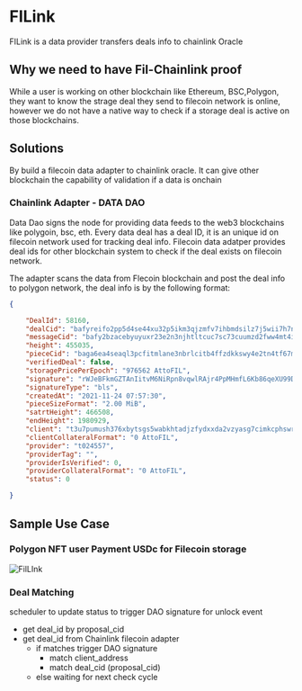 # FILink
FILink is a data provider transfers deals info to chainlink Oracle

## Why we need to have Fil-Chainlink proof
While a user is working on other blockchain like Ethereum, BSC,Polygon, they want to know the strage deal they send to filecoin network is online, however we do not have a native way to check if a storage deal is active on those blockchains.

## Solutions 
By build a filecoin data adapter to chainlink oracle. It can give other blockchain the capability of validation if a data is onchain

### Chainlink Adapter - DATA DAO 

Data Dao signs the node for providing data feeds to the web3 blockchains like polygoin, bsc, eth.
Every data deal has a deal ID, it is an unique id on filecoin network used for tracking deal info.
Filecoin data adatper provides deal ids for other blockchain system to check if the deal exists on filecoin network.

The adapter scans the data from Flecoin blockchain and post the deal info to polygon network, the deal info is by the following format:

```json
{

    "DealId": 58160,
    "dealCid": "bafyreifo2pp5d4se44xu32p5ikm3qjzmfv7ihbmdsilz7j5wii7h7ne3gm",
    "messageCid": "bafy2bzacebyuyuxr23e2n3njhtltcuc7sc73cuumzd2fww4mt4ivtzg2zn6um",
    "height": 455035,
    "pieceCid": "baga6ea4seaql3pcfitmlane3nbrlcitb4ffzdkkswy4e2tn4tf67muicdcueiki",
    "verifiedDeal": false,
    "storagePricePerEpoch": "976562 AttoFIL",
    "signature": "rWJeBFkmGZTAnIitvM6NiRpn8vqwlRAjr4PpMHmfL6Kb86qeXU99DtHWmjW8WyARAFn3mTUtB4+rlibfEUFlts4cAESxfHPiuOciVj0r0d8Y3te0axEZETGsJeLQPPkY",
    "signatureType": "bls",
    "createdAt": "2021-11-24 07:57:30",
    "pieceSizeFormat": "2.00 MiB",
    "satrtHeight": 466508,
    "endHeight": 1980929,
    "client": "t3u7pumush376xbytsgs5wabkhtadjzfydxxda2vzyasg7cimkcphswrq66j4dubbhwpnojqd3jie6ermpwvvq",
    "clientCollateralFormat": "0 AttoFIL",
    "provider": "t024557",
    "providerTag": "",
    "providerIsVerified": 0,
    "providerCollateralFormat": "0 AttoFIL",
    "status": 0

}

```

## Sample Use Case
### Polygon NFT user Payment USDc for Filecoin storage
![FilLInk](https://user-images.githubusercontent.com/8363795/143550092-bc10f493-b6c5-48e0-ac46-5bbd49a11731.png)


### Deal Matching
scheduler to update status to trigger DAO signature for unlock event
* get deal_id by proposal_cid
* get deal_id from Chainlink filecoin adapter
    * if matches trigger DAO signature
        * match client_address
        * match deal_cid (proposal_cid)
    * else waiting for next check cycle


